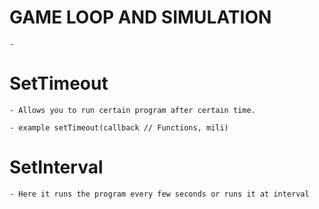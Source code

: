 # GAME LOOP AND SIMULATION

    -

# SetTimeout

    - Allows you to run certain program after certain time.

    - example setTimeout(callback // Functions, mili)

# SetInterval

    - Here it runs the program every few seconds or runs it at interval
